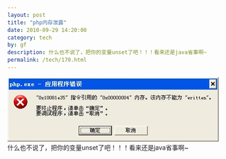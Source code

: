 ```yaml
---
layout: post
title: "php内存泄露"
date: 2010-09-29 14:20:00
category: tech
by: gf
description: 什么也不说了，把你的变量unset了吧！！！看来还是java省事啊~
permalink: /tech/170.html
---
```

![416e3ebe92203e0b31e44effbab43dcd.jpg][]  
什么也不说了，把你的变量unset了吧！！！看来还是java省事啊~

   



[416e3ebe92203e0b31e44effbab43dcd.jpg]: /gfzjus_blog/tech/2014-10-22/416e3ebe92203e0b31e44effbab43dcd.jpg
